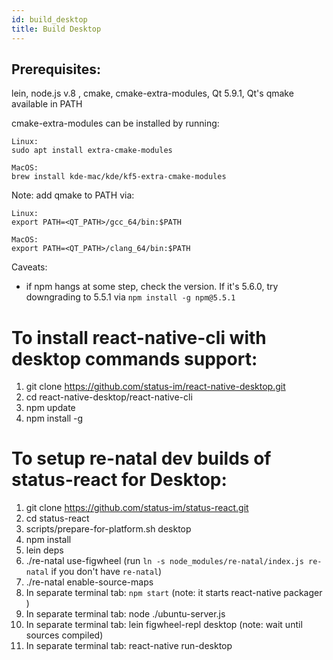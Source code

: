 ```yaml
---
id: build_desktop
title: Build Desktop
---
```


## Prerequisites:
lein, node.js v.8 , cmake, cmake-extra-modules, Qt 5.9.1, Qt's qmake available in PATH

cmake-extra-modules can be installed by running:
```
Linux:
sudo apt install extra-cmake-modules

MacOS:
brew install kde-mac/kde/kf5-extra-cmake-modules
```

Note: add qmake to PATH via:
```
Linux:
export PATH=<QT_PATH>/gcc_64/bin:$PATH

MacOS:
export PATH=<QT_PATH>/clang_64/bin:$PATH
```

Caveats:
  - if npm hangs at some step, check the version. If it's 5.6.0, try downgrading to 5.5.1 via `npm install -g npm@5.5.1`

# To install react-native-cli with desktop commands support:
1. git clone https://github.com/status-im/react-native-desktop.git
2. cd react-native-desktop/react-native-cli
3. npm update
4. npm install -g

# To setup re-natal dev builds of status-react for Desktop:
1. git clone https://github.com/status-im/status-react.git
2. cd status-react
3. scripts/prepare-for-platform.sh desktop
4. npm install
5. lein deps
6. ./re-natal use-figwheel (run `ln -s node_modules/re-natal/index.js re-natal` if you don't have `re-natal`)
7. ./re-natal enable-source-maps
8. In separate terminal tab: `npm start` (note: it starts react-native packager )
9. In separate terminal tab: node ./ubuntu-server.js
10. In separate terminal tab: lein figwheel-repl desktop (note: wait until sources compiled)
11. In separate terminal tab: react-native run-desktop